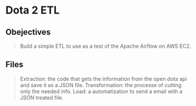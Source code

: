 # Dota 2 ETL

## Obejectives 
> Build a simple ETL to use as a test of the Apache Airflow on AWS EC2.

## Files
>Extraction: the code that gets the information from the open dota api and save it as a JSON file.
>Transformation: the processe of cutting only the needed info.
>Load: a automatization to send a email with a JSON treated file.
